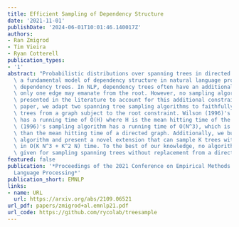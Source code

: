 ```yaml
---
title: Efficient Sampling of Dependency Structure
date: '2021-11-01'
publishDate: '2024-06-01T10:01:46.140017Z'
authors:
- Ran Zmigrod
- Tim Vieira
- Ryan Cotterell
publication_types:
- '1'
abstract: "Probabilistic distributions over spanning trees in directed graphs are\
  \ a fundamental model of dependency structure in natural language processing, syntactic\
  \ dependency trees. In NLP, dependency trees often have an additional root constraint:\
  \ only one edge may emanate from the root. However, no sampling algorithm has been\
  \ presented in the literature to account for this additional constraint. In this\
  \ paper, we adapt two spanning tree sampling algorithms to faithfully sample dependency\
  \ trees from a graph subject to the root constraint. Wilson (1996)'s sampling algorithm\
  \ has a running time of O(H) where H is the mean hitting time of the graph. Colbourn\
  \ (1996)'s sampling algorithm has a running time of O(N^3), which is often greater\
  \ than the mean hitting time of a directed graph. Additionally, we build upon Colbourn's\
  \ algorithm and present a novel extension that can sample K trees without replacement\
  \ in O(K N^3 + K^2 N) time. To the best of our knowledge, no algorithm has been\
  \ given for sampling spanning trees without replacement from a directed graph."
featured: false
publication: '*Proceedings of the 2021 Conference on Empirical Methods in Natural
  Language Processing*'
publication_short: EMNLP
links:
- name: URL
  url: https://arxiv.org/abs/2109.06521
url_pdf: papers/zmigrod+al.emnlp21.pdf
url_code: https://github.com/rycolab/treesample
---
```


